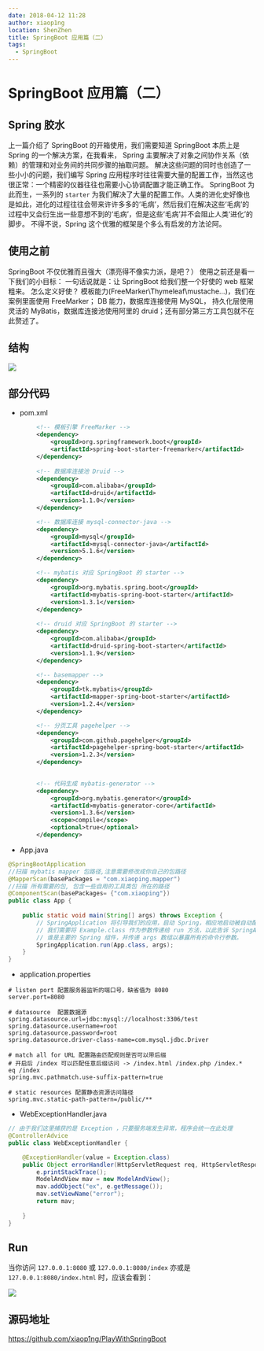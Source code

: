 ```yaml
---
date: 2018-04-12 11:28
author: xiaop1ng
location: ShenZhen
title: SpringBoot 应用篇（二）
tags:
  - SpringBoot
---
```


# SpringBoot 应用篇（二）

## Spring 胶水
上一篇介绍了 SpringBoot 的开箱使用，我们需要知道 SpringBoot 本质上是 Spring 的一个解决方案，在我看来， Spring 主要解决了对象之间协作关系（依赖）的管理和对业务间的共同步骤的抽取问题。
解决这些问题的同时也创造了一些小小的问题，我们编写 Spring 应用程序时往往需要大量的配置工作，当然这也很正常：一个精密的仪器往往也需要小心协调配置才能正确工作。
SpringBoot 为此而生，一系列的 `starter` 为我们解决了大量的配置工作。人类的进化史好像也是如此，进化的过程往往会带来许许多多的‘毛病’，然后我们在解决这些‘毛病’的过程中又会衍生出一些意想不到的‘毛病’，但是这些‘毛病’并不会阻止人类‘进化’的脚步。
不得不说，Spring 这个优雅的框架是个多么有启发的方法论阿。

## 使用之前
SpringBoot 不仅优雅而且强大（漂亮得不像实力派，是吧？）
使用之前还是看一下我们的小目标：
一句话说就是：让 SpringBoot 给我们整一个好使的 web 框架粗来。
怎么定义好使？
模板能力(FreeMarker\Thymeleaf\mustache\...)，我们在案例里面使用 FreeMarker；
DB 能力，数据库连接使用 MySQL， 持久化层使用灵活的 MyBatis，数据库连接池使用阿里的 druid；还有部分第三方工具包就不在此赘述了。

## 结构
![](https://i.loli.net/2019/12/10/wk9quGeHDVa8Sb2.png)


## 部分代码
 - pom.xml
```xml
		<!-- 模板引擎 FreeMarker -->
		<dependency>
			<groupId>org.springframework.boot</groupId>
			<artifactId>spring-boot-starter-freemarker</artifactId>
		</dependency>
		
		<!-- 数据库连接池 Druid -->
		<dependency>
			<groupId>com.alibaba</groupId>
			<artifactId>druid</artifactId>
			<version>1.1.0</version>
		</dependency>

		<!-- 数据库连接 mysql-connector-java -->
		<dependency>
		    <groupId>mysql</groupId>
		    <artifactId>mysql-connector-java</artifactId>
		    <version>5.1.6</version>
		</dependency>

		<!-- mybatis 对应 SpringBoot 的 starter -->
		<dependency>
			<groupId>org.mybatis.spring.boot</groupId>
			<artifactId>mybatis-spring-boot-starter</artifactId>
			<version>1.3.1</version>
		</dependency>
		
		<!-- druid 对应 SpringBoot 的 starter -->
		<dependency>
		    <groupId>com.alibaba</groupId>
		    <artifactId>druid-spring-boot-starter</artifactId>
		    <version>1.1.9</version>
		</dependency>

		<!-- basemapper -->
		<dependency>
			<groupId>tk.mybatis</groupId>
			<artifactId>mapper-spring-boot-starter</artifactId>
			<version>1.2.4</version>
		</dependency>

		<!-- 分页工具 pagehelper -->
		<dependency>
			<groupId>com.github.pagehelper</groupId>
			<artifactId>pagehelper-spring-boot-starter</artifactId>
			<version>1.2.3</version>
		</dependency>

		
		<!-- 代码生成 mybatis-generator -->
		<dependency>
		    <groupId>org.mybatis.generator</groupId>
		    <artifactId>mybatis-generator-core</artifactId>
		    <version>1.3.6</version>
		    <scope>compile</scope>
		    <optional>true</optional>
		</dependency>
```

- App.java
```java
@SpringBootApplication
//扫描 mybatis mapper 包路径,注意需要修改成你自己的包路径
@MapperScan(basePackages = "com.xiaoping.mapper")
//扫描 所有需要的包, 包含一些自用的工具类包 所在的路径
@ComponentScan(basePackages= {"com.xiaoping"})
public class App {
    
    public static void main(String[] args) throws Exception {
    	// SpringApplication 将引导我们的应用，启动 Spring，相应地启动被自动配置的 Tomcat web 服务器。
    	// 我们需要将 Example.class 作为参数传递给 run 方法，以此告诉 SpringApplication 
    	// 谁是主要的 Spring 组件，并传递 args 数组以暴露所有的命令行参数。    
        SpringApplication.run(App.class, args);
    }
}
```

- application.properties
```
# listen port 配置服务器监听的端口号，缺省值为 8080
server.port=8080

# datasource  配置数据源
spring.datasource.url=jdbc:mysql://localhost:3306/test
spring.datasource.username=root
spring.datasource.password=root
spring.datasource.driver-class-name=com.mysql.jdbc.Driver

# match all for URL 配置路由匹配规则是否可以带后缀
# 开启后 /index 可以匹配任意后缀访问 -> /index.html /index.php /index.*  eq /index
spring.mvc.pathmatch.use-suffix-pattern=true

# static resources 配置静态资源访问路径
spring.mvc.static-path-pattern=/public/**
```

- WebExceptionHandler.java
```java
// 由于我们这里捕获的是 Exception ，只要服务端发生异常，程序会统一在此处理
@ControllerAdvice
public class WebExceptionHandler {

	@ExceptionHandler(value = Exception.class)
	public Object errorHandler(HttpServletRequest req, HttpServletResponse res, Exception e) {
		e.printStackTrace();
		ModelAndView mav = new ModelAndView();
		mav.addObject("ex", e.getMessage());
		mav.setViewName("error");
		return mav;
		
	}
}
```

## Run
当你访问 `127.0.0.1:8080` 或 `127.0.0.1:8080/index` 亦或是 `127.0.0.1:8080/index.html` 时，应该会看到：

![](https://i.loli.net/2019/12/10/STaxvAwIENXe2Bh.png)


## 源码地址

https://github.com/xiaop1ng/PlayWithSpringBoot
